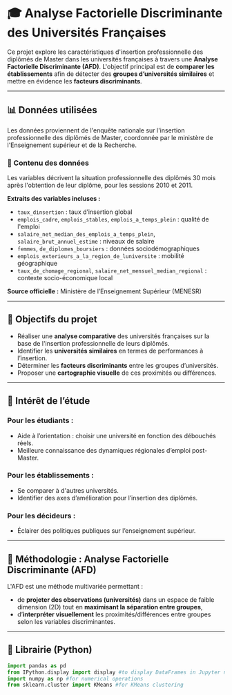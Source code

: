 # 🎓 Analyse Factorielle Discriminante des Universités Françaises

Ce projet explore les caractéristiques d'insertion professionnelle des diplômés de Master dans les universités françaises à travers une **Analyse Factorielle Discriminante (AFD)**. L'objectif principal est de **comparer les établissements** afin de détecter des **groupes d’universités similaires** et mettre en évidence les **facteurs discriminants**.

---

## 📊 Données utilisées

Les données proviennent de l'enquête nationale sur l'insertion professionnelle des diplômés de Master, coordonnée par le ministère de l'Enseignement supérieur et de la Recherche.

### 🔎 Contenu des données
Les variables décrivent la situation professionnelle des diplômés 30 mois après l'obtention de leur diplôme, pour les sessions 2010 et 2011.

**Extraits des variables incluses :**
- `taux_dinsertion` : taux d’insertion global
- `emplois_cadre`, `emplois_stables`, `emplois_a_temps_plein` : qualité de l'emploi
- `salaire_net_median_des_emplois_a_temps_plein`, `salaire_brut_annuel_estime` : niveaux de salaire
- `femmes`, `de_diplomes_boursiers` : données sociodémographiques
- `emplois_exterieurs_a_la_region_de_luniversite` : mobilité géographique
- `taux_de_chomage_regional`, `salaire_net_mensuel_median_regional` : contexte socio-économique local

**Source officielle :** Ministère de l’Enseignement Supérieur (MENESR)

---

## 🎯 Objectifs du projet

- Réaliser une **analyse comparative** des universités françaises sur la base de l'insertion professionnelle de leurs diplômés.
- Identifier les **universités similaires** en termes de performances à l’insertion.
- Déterminer les **facteurs discriminants** entre les groupes d’universités.
- Proposer une **cartographie visuelle** de ces proximités ou différences.

---

## 🧠 Intérêt de l’étude

### Pour les étudiants :
- Aide à l’orientation : choisir une université en fonction des débouchés réels.
- Meilleure connaissance des dynamiques régionales d’emploi post-Master.

### Pour les établissements :
- Se comparer à d'autres universités.
- Identifier des axes d’amélioration pour l’insertion des diplômés.

### Pour les décideurs :
- Éclairer des politiques publiques sur l’enseignement supérieur.

---

## 🧮 Méthodologie : Analyse Factorielle Discriminante (AFD)

L'AFD est une méthode multivariée permettant :
- de **projeter des observations (universités)** dans un espace de faible dimension (2D) tout en **maximisant la séparation entre groupes**,
- d’**interpréter visuellement** les proximités/différences entre groupes selon les variables discriminantes.

---

## 🧪 Librairie (Python)



```python
import pandas as pd
from IPython.display import display #to display DataFrames in Jupyter notebooks
import numpy as np #for numerical operations
from sklearn.cluster import KMeans #for KMeans clustering
